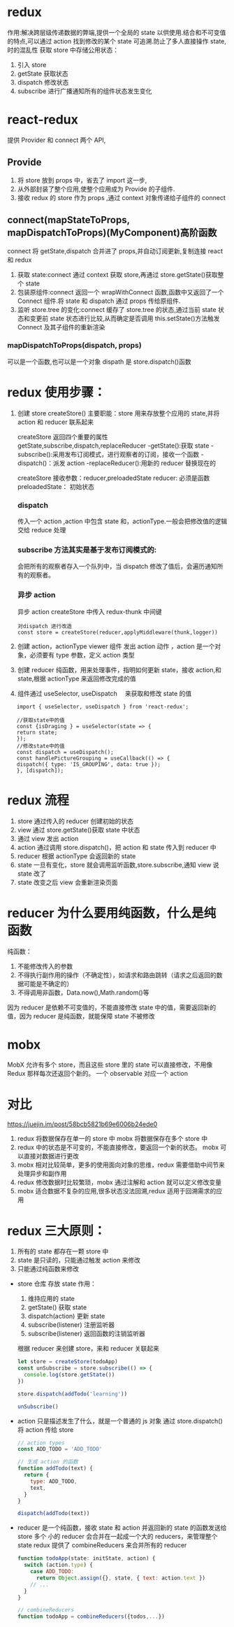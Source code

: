 # redux

作用:解决跨层级传递数据的弊端,提供一个全局的 state 以供使用.结合和不可变值的特点,可以通过 action 找到修改的某个 state 可追溯.防止了多人直接操作 state,时的混乱性
获取 store 中存储公用状态：

1. 引入 store
2. getState 获取状态
3. dispatch 修改状态
4. subscribe 进行广播通知所有的组件状态发生变化

# react-redux

提供 Provider 和 connect 两个 API,

## Provide

1.  将 store 放到 props 中，省去了 import 这一步,
2.  从外部封装了整个应用,使整个应用成为 Provide 的子组件.
3.  接收 redux 的 store 作为 props ,通过 context 对象传递给子组件的 connect

## connect(mapStateToProps, mapDispatchToProps)(MyComponent)高阶函数

connect 将 getState,dispatch 合并进了 props,并自动订阅更新,复制连接 react 和 redux

1.  获取 state:connect 通过 context 获取 store,再通过 store.getState()获取整个 state
2.  包装原组件:connect 返回一个 wrapWithConnect 函数,函数中又返回了一个 Connect 组件.将 state 和 dispatch 通过 props 传给原组件.
3.  监听 store.tree 的变化:connect 缓存了 store.tree 的状态,通过当前 state 状态和变更前 state 状态进行比较,从而确定是否调用 this.setState()方法触发 Connect 及其子组件的重新渲染

### mapDispatchToProps(dispatch, props)

可以是一个函数,也可以是一个对象
dispath 是 store.dispatch()函数

# redux 使用步骤：

1. 创建 store createStore()
   主要职能：store 用来存放整个应用的 state,并将 action 和 reducer 联系起来

   createStore 返回四个重要的属性 getState,subscribe,dispatch,replaceReducer
   -getState():获取 state
   -subscribe():采用发布订阅模式，进行观察者的订阅，接收一个函数
   -dispatch()：派发 action
   -replaceReducer():用新的 reducer 替换现在的

   createStore 接收参数：reducer,preloadedState
   reducer: 必须是函数
   preloadedState： 初始状态

   ### dispatch

   传入一个 action ,action 中包含 state 和，actionType.一般会把修改值的逻辑交给 reduce 处理

   ### subscribe 方法其实是基于发布订阅模式的:

   会把所有的观察者存入一个队列中，当 dispatch 修改了值后，会遍历通知所有的观察者。

   ### 异步 action

   异步 action createStore 中传入 redux-thunk 中间键

   ```
   对dispatch 进行改造
   const store = createStore(reducer,applyMiddleware(thunk,logger))
   ```

2. 创建 action，actionType
   viewer 组件 发出 action 动作 ，action 是一个对象，必须要有 type 参数，定义 action 类型

3. 创建 reducer
   纯函数，用来处理事件，指明如何更新 state，接收 action,和 state,根据 actionType 来返回修改完成的值

4. 组件通过 useSelector, useDispatch 　来获取和修改 state 的值

```
   import { useSelector, useDispatch } from 'react-redux';

   //获取state中的值
   const {isDraging } = useSelector(state => {
   return state;
   });
   //修改state中的值
   const dispatch = useDispatch();
   const handlePictureGrouping = useCallback(() => {
   dispatch({ type: 'IS_GROUPING', data: true });
   }, [dispatch]);

```

# redux 流程

1. store 通过传入的 reducer 创建初始的状态
2. view 通过 store.getState()获取 state 中状态
3. 通过 view 发出 action
4. action 通过调用 store.dispatch()，把 action 和 state 传入到 reducer 中
5. reducer 根据 actionType 会返回新的 state
6. state 一旦有变化，store 就会调用监听函数,store.subscribe,通知 view 说 state 改了
7. state 改变之后 view 会重新渲染页面

# reducer 为什么要用纯函数，什么是纯函数

纯函数：

1.  不能修改传入的参数
2.  不得执行副作用的操作（不确定性），如请求和路由跳转（请求之后返回的数据可能是不确定的）
3.  不得调用非函数，Data.now(),Math.random()等

因为 reducer 是依赖不可变值的，不能直接修改 state 中的值，需要返回新的值，因为 reducer 是纯函数，就能保障 state 不被修改

# mobx

MobX 允许有多个 store，而且这些 store 里的 state 可以直接修改，不用像 Redux 那样每次还返回个新的。
一个 observable 对应一个 action

# 对比

https://juejin.im/post/58bcb5821b69e6006b24ede0

1. redux 将数据保存在单一的 store 中
   mobx 将数据保存在多个 store 中
2. redux 中的状态是不可变的，不能直接修改，要返回一个新的状态。
   mobx 可以直接对数据进行更改
3. mobx 相对比较简单，更多的使用面向对象的思维，redux 需要借助中间节来处理异步和副作用
4. redux 修改数据时比较繁琐，mobx 通过注解和 action 就可以定义修改变量
5. mobx 适合数据不复杂的应用,很多状态没法回溯,redux 适用于回溯需求的应用

# redux 三大原则：

1. 所有的 state 都存在一颗 store 中
2. state 是只读的，只能通过触发 action 来修改
3. 只能通过纯函数来修改

- store 仓库 存放 state
  作用：

  1.  维持应用的 state
  2.  getState() 获取 state
  3.  dispatch(action) 更新 state
  4.  subscribe(listener) 注册监听器
  5.  subscribe(listener) 返回函数的注销监听器

  根据 reducer 来创建 store，来和 reducer 关联起来

  ```js
  let store = createStore(todoApp)
  const unSubscribe = store.subscribe(() => {
    console.log(store.getState())
  })

  store.dispatch(addTodo('learning'))

  unSubscribe()
  ```

- action 只是描述发生了什么，就是一个普通的 js 对象
  通过 store.dispatch() 将 action 传给 store

  ```js
  // action types
  const ADD_TODO = 'ADD_TODO'

  // 生成 action 的函数
  function addTodo(text) {
    return {
      type: ADD_TODO,
      text,
    }
  }

  dispatch(addTodo(text))
  ```

- reducer 是一个纯函数，接收 state 和 action 并返回新的 state 的函数发送给 store
  多个 小的 reducer 会合并在一起成一个大的 reducers，来管理整个 state
  redux 提供了 combineReducers 来合并所有的 reducer

  ```js
  function todoApp(state: initState, action) {
    switch (action.type) {
      case ADD_TODO:
        return Object.assign({}, state, { text: action.text })
      // ...
    }
  }

  // combineReducers
  function todoApp = combineReducers({todos,...})
  ```
